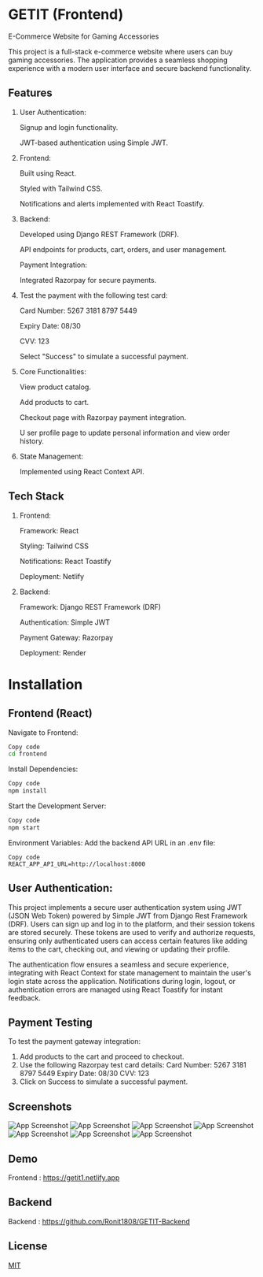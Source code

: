 
# GETIT (Frontend)

E-Commerce Website for Gaming Accessories

This project is a full-stack e-commerce website where users can buy gaming accessories. The application provides a seamless shopping experience with a modern user interface and secure backend functionality.




## Features

1. User Authentication:

    Signup and login functionality.

    JWT-based authentication using Simple JWT.

2. Frontend:

    Built using React.

    Styled with Tailwind CSS.

    Notifications and alerts implemented with React Toastify.

3. Backend:

    Developed using Django REST Framework (DRF).

    API endpoints for products, cart, orders, and user management.

    Payment Integration:

    Integrated Razorpay for secure payments.

4. Test the payment with the following test card:

    Card Number: 5267 3181 8797 5449

    Expiry Date: 08/30

    CVV: 123

    Select "Success" to simulate a successful payment.

5. Core Functionalities:

    View product catalog.

    Add products to cart.

    Checkout page with Razorpay payment integration.

   U ser profile page to update personal information and view  order history.

6. State Management:

    Implemented using React Context API.
    
## Tech Stack

1. Frontend:

   Framework: React

   Styling: Tailwind CSS

   Notifications: React Toastify

   Deployment: Netlify

2. Backend:

   Framework: Django REST Framework (DRF)

   Authentication: Simple JWT

   Payment Gateway: Razorpay

   Deployment: Render
# Installation

## Frontend (React)

Navigate to Frontend:
```bash
Copy code
cd frontend
```

Install Dependencies:
```bash
Copy code
npm install
```

Start the Development Server:
```bash
Copy code
npm start
```

Environment Variables: Add the backend API URL in an .env file:
```arduino
Copy code
REACT_APP_API_URL=http://localhost:8000
```

## User Authentication:

This project implements a secure user authentication system using JWT (JSON Web Token) powered by Simple JWT from Django Rest Framework (DRF). Users can sign up and log in to the platform, and their session tokens are stored securely. These tokens are used to verify and authorize requests, ensuring only authenticated users can access certain features like adding items to the cart, checking out, and viewing or updating their profile.

The authentication flow ensures a seamless and secure experience, integrating with React Context for state management to maintain the user's login state across the application. Notifications during login, logout, or authentication errors are managed using React Toastify for instant feedback.
## Payment Testing

To test the payment gateway integration:

1. Add products to the cart and proceed to checkout.
2. Use the following Razorpay test card details:
   Card Number: 5267 3181 8797 5449
   Expiry Date: 08/30
   CVV: 123
3. Click on Success to simulate a successful payment.

## Screenshots

![App Screenshot](https://via.placeholder.com/468x300?text=App+Screenshot+Here)
![App Screenshot](https://via.placeholder.com/468x300?text=App+Screenshot+Here)
![App Screenshot](https://via.placeholder.com/468x300?text=App+Screenshot+Here)
![App Screenshot](https://via.placeholder.com/468x300?text=App+Screenshot+Here)
![App Screenshot](https://via.placeholder.com/468x300?text=App+Screenshot+Here)
![App Screenshot](https://via.placeholder.com/468x300?text=App+Screenshot+Here)
![App Screenshot](https://via.placeholder.com/468x300?text=App+Screenshot+Here)




## Demo

Frontend : https://getit1.netlify.app


## Backend

Backend : https://github.com/Ronit1808/GETIT-Backend
## License

[MIT](https://choosealicense.com/licenses/mit/)

